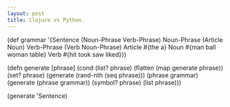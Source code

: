```yaml
---
layout: post
title: Clojure vs Python.
---
```


(def grammar '{Sentence (Noun-Phrase Verb-Phrase)
               Noun-Phrase (Article Noun)
               Verb-Phrase (Verb Noun-Phrase)
               Article #{the a}
               Noun #{man ball woman table}
               Verb #{hit took saw liked}})

(defn generate [phrase]
  (cond (list? phrase) (flatten (map generate phrase))
        (set? phrase) (generate (rand-nth (seq phrase)))
        (phrase grammar) (generate (phrase grammar))
        (symbol? phrase) (list phrase)))

(generate 'Sentence)

